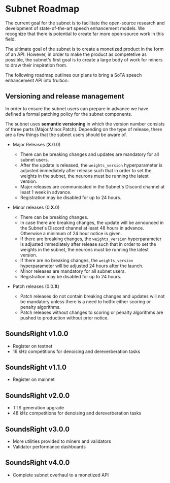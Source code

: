 # Subnet Roadmap

The current goal for the subnet is to facilitate the open-source research and development of state-of-the-art speech enhancement models. We recognize that there is potential to create far more open-source work in this field.

The ultimate goal of the subnet is to create a monetized product in the form of an API. However, in order to make the product as competetive as possible, the subnet's first goal is to create a large body of work for miners to draw their inspiration from.

The following roadmap outlines our plans to bring a SoTA speech enhancement API into fruition:

## Versioning and release management
In order to ensure the subnet users can prepare in advance we have defined a formal patching policy for the subnet components.

The subnet uses **semantic versioning** in which the version number consists of three parts (Major.Minor.Patch). Depending on the type of release, there are a few things that the subnet users should be aware of.

- Major Releases (**X**.0.0)
    - There can be breaking changes and updates are mandatory for all subnet users.
    - After the update is released, the `weights_version` hyperparameter is adjusted immediately after release such that in order to set the weights in the subnet, the neurons must be running the latest version.
    - Major releases are communicated in the Subnet's Discord channel at least 1 week in advance.
    - Registration may be disabled for up to 24 hours.

- Minor releases (0.**X**.0)
    - There can be breaking changes.
    - In case there are breaking changes, the update will be announced in the Subnet's Discord channel at least 48 hours in advance. Otherwise a minimum of 24 hour notice is given.
    - If there are breaking changes, the `weights_version` hyperparameter is adjusted immediately after release such that in order to set the weights in the subnet, the neurons must be running the latest version.
    - If there are no breaking changes, the `weights_version` hyperparameter will be adjusted 24 hours after the launch.
    - Minor releases are mandatory for all subnet users.
    - Registration may be disabled for up to 24 hours.

- Patch releases (0.0.**X**)
    - Patch releases do not contain breaking changes and updates will not be mandatory unless there is a need to hotfix either scoring or penalty algorithms.
    - Patch releases without changes to scoring or penalty algorithms are pushed to production without prior notice.

## SoundsRight v1.0.0
- Register on testnet
- 16 kHz competitions for denoising and dereverberation tasks

## SoundsRight v1.1.0
- Register on mainnet

## SoundsRight v2.0.0
- TTS generation upgrade
- 48 kHz competitions for denoising and dereverberation tasks

## SoundsRight v3.0.0 
- More utilities provided to miners and validators
- Validator performance dashboards

## SoundsRight v4.0.0 
- Complete subnet overhaul to a monetized API 